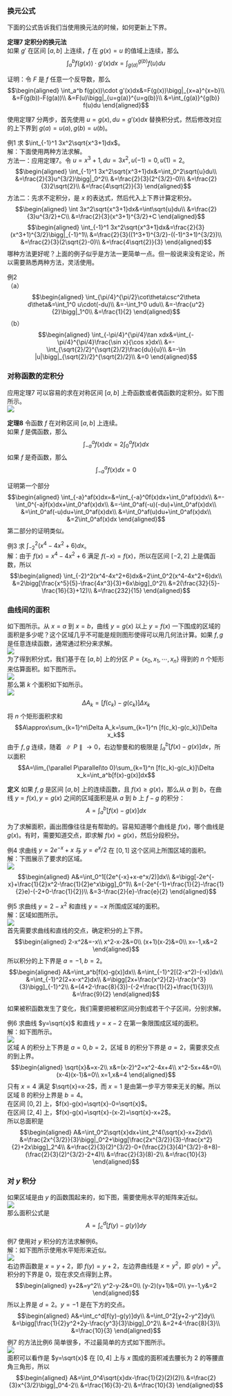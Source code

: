 ### 换元公式
下面的公式告诉我们当使用换元法的时候，如何更新上下界。

**定理7 定积分的换元法**  
如果 $g'$ 在区间 $[a,b]$ 上连续，$f$ 在 $g(x) =u$ 的值域上连续，那么
$$\int_a^b f(g(x))\cdot g'(x)dx=\int_{g(a)}^{g(b)} f(u)du$$

证明：令 $F$ 是 $f$ 任意一个反导数，那么
$$\begin{aligned}
\int_a^b f(g(x))\cdot g'(x)dx&=F(g(x))\bigg|_{x=a}^{x=b}\\
&=F(g(b))-F(g(a))\\
&=F(u)\bigg|_{u=g(a)}^{u=g(b)}\\
&=\int_{g(a)}^{g(b)} f(u)du
\end{aligned}$$

使用定理7 分两步，首先使用 $u=g(x), du=g'(x)dx$ 替换积分式，然后修改对应的上下界到 $g(a)=u(a), g(b)=u(b)$。

例1 求 $\int_{-1}^1 3x^2\sqrt{x^3+1}dx$。  
解：下面使用两种方法求解。  
方法一：应用定理7。令 $u=x^3+1,du=3x^2,u(-1)=0,u(1)=2$。
$$\begin{aligned}
\int_{-1}^1 3x^2\sqrt{x^3+1}dx&=\int_0^2\sqrt{u}du\\
&=\frac{2}{3}u^{3/2}\bigg|_0^2\\
&=\frac{2}{3}(2^{3/2}-0)\\
&=\frac{2}{3}2\sqrt{2}\\
&=\frac{4\sqrt{2}}{3}
\end{aligned}$$
方法二：先求不定积分，是 $x$ 的表达式，然后代入上下界计算定积分。
$$\begin{aligned}
\int 3x^2\sqrt{x^3+1}dx&=\int\sqrt{u}du\\
&=\frac{2}{3}u^{3/2}+C\\
&=\frac{2}{3}(x^3+1)^{3/2}+C
\end{aligned}$$
$$\begin{aligned}
\int_{-1}^1 3x^2\sqrt{x^3+1}dx&=\frac{2}{3}(x^3+1)^{3/2}\bigg|_{-1}^1\\
&=\frac{2}{3}((1^3+1)^{3/2}-((-1)^3+1)^{3/2})\\
&=\frac{2}{3}(2\sqrt{2}-0)\\
&=\frac{4\sqrt{2}}{3}
\end{aligned}$$
哪种方法更好呢？上面的例子似乎是方法一更简单一点。但一般说来没有定论，所以需要熟悉两种方法，灵活使用。

例2  
（a）
$$\begin{aligned}
\int_{\pi/4}^{\pi/2}\cot\theta\csc^2\theta d\theta&=\int_1^0 u\cdot(-du)\\
&=-\int_1^0 udu\\
&=-\frac{u^2}{2}\bigg|_1^0\\
&=\frac{1}{2}
\end{aligned}$$
（b）
$$\begin{aligned}
\int_{-\pi/4}^{\pi/4}\tan xdx&=\int_{-\pi/4}^{\pi/4}\frac{\sin x}{\cos x}dx\\
&=-\int_{\sqrt{2}/2}^{\sqrt{2}/2}\frac{du}{u}\\
&=-\ln |u|\bigg|_{\sqrt{2}/2}^{\sqrt{2}/2}\\
&=0
\end{aligned}$$

### 对称函数的定积分
应用定理7 可以容易的求在对称区间 $[a,b]$ 上奇函数或者偶函数的定积分。如下图所示。  
![](060.010.png)

**定理8** 令函数 $f$ 在对称区间 $[a,b]$ 上连续。  
如果 $f$ 是偶函数，那么
$$\int_{-a}^af(x)dx=2\int_0^af(x)dx$$
如果 $f$ 是奇函数，那么
$$\int_{-a}^af(x)dx=0$$

证明第一个部分
$$\begin{aligned}
\int_{-a}^af(x)dx=&=\int_{-a}^0f(x)dx+\int_0^af(x)dx\\
&=-\int_0^{-a}f(x)dx+\int_0^af(x)dx\\
&=-\int_0^af(-u)(-du)+\int_0^af(x)dx\\
&=\int_0^af(-u)du+\int_0^af(x)dx\\
&=\int_0^af(u)du+\int_0^af(x)dx\\
&=2\int_0^af(x)dx
\end{aligned}$$
第二部分的证明类似。

例3 求 $\int_{-2}^2(x^4-4x^2+6)dx$。  
解：由于 $f(x)=x^4-4x^2+6$ 满足 $f(-x)=f(x)$，所以在区间 $[-2,2]$ 上是偶函数，所以
$$\begin{aligned}
\int_{-2}^2(x^4-4x^2+6)dx&=2\int_0^2(x^4-4x^2+6)dx\\
&=2\bigg[\frac{x^5}{5}-\frac{4x^3}{3}+6x\bigg]_0^2\\
&=2(\frac{32}{5}-\frac{16}{3}+12)\\
&=\frac{232}{15}
\end{aligned}$$

### 曲线间的面积
如下图所示。从 $x=a$ 到 $x=b$，曲线 $y=g(x)$ 以上 $y=f(x)$ 一下围成的区域的面积是多少呢？这个区域几乎不可能是规则图形使得可以用几何法计算。如果 $f, g$ 是任意连续函数，通常通过积分来求解。  
![](060.020.png)  
为了得到积分式，我们基于在 $[a,b]$ 上的分区 $P=\{x_0,x_1,\cdots,x_n\}$ 得到的 $n$ 个矩形来估算面积。如下图所示。  
![](060.030.png)  
那么第 $k$ 个面积如下如所示。  
![](060.040.png)  
$$\Delta A_k=[f(c_k)-g(c_k)]\Delta x_k$$
将 $n$ 个矩形面积求和
$$A\approx\sum_{k=1}^n\Delta A_k=\sum_{k=1}^n [f(c_k)-g(c_k)]\Delta x_k$$
由于 $f,g$ 连续，随着 $\parallel P\parallel\to 0$，右边黎曼和的极限是 $\int_a^b[f(x)-g(x)]dx$，所以面积
$$A=\lim_{\parallel P\parallel\to 0}\sum_{k=1}^n [f(c_k)-g(c_k)]\Delta x_k=\int_a^b[f(x)-g(x)]dx$$

**定义** 如果 $f,g$ 是区间 $[a,b]$ 上的连续函数，且 $f(x)\geq g(x)$，那么从 $a$ 到 $b$，在曲线 $y=f(x),y=g(x)$ 之间的区域面积是从 $a$ 到 $b$ 上 $f-g$ 的积分：
$$A=\int_a^b[f(x)-g(x)]dx$$

为了求解面积，画出图像往往是有帮助的。容易知道哪个曲线是 $f(x)$，哪个曲线是 $g(x)$。有时，需要知道交点，即求解 $f(x)=g(x)$，然后分段积分。

例4 求曲线 $y=2e^{-x}+x$ 与 $y=e^x/2$ 在 $[0,1]$ 这个区间上所围区域的面积。  
解：下图展示了要求的区域。  
![](060.050.png)
$$\begin{aligned}
A&=\int_0^1[(2e^{-x}+x-e^x/2)]dx\\
&=\bigg[-2e^{-x}+\frac{1}{2}x^2-\frac{1}{2}e^x\bigg]_0^1\\
&=(-2e^{-1}+\frac{1}{2}-\frac{1}{2}e)-(-2+0-\frac{1}{2})\\
&=3-\frac{2}{e}-\frac{e}{2}
\end{aligned}$$

例5 求曲线 $y=2-x^2$ 和直线 $y=-x$ 所围成区域的面积。  
解：区域如图所示。  
![](060.060.png)  
首先需要求曲线和直线的交点，确定积分的上下界。
$$\begin{aligned}
2-x^2&=-x\\
x^2-x-2&=0\\
(x+1)(x-2)&=0\\
x=-1,x&=2
\end{aligned}$$
所以积分的上下界是 $a=-1,b=2$。
$$\begin{aligned}
A&=\int_a^b[f(x)-g(x)]dx\\
&=\int_{-1}^2[(2-x^2)-(-x)]dx\\
&=\int_{-1}^2(2+x-x^2)dx\\
&=\bigg[2x+\frac{x^2}{2}-\frac{x^3}{3}\bigg]_{-1}^2\\
&=(4+2-\frac{8}{3})-(-2+\frac{1}{2}+\frac{1}{3})\\
&=\frac{9}{2}
\end{aligned}$$

如果被积函数发生了变化，我们需要把被积区间分割成若干个子区间，分别求解。

例6 求曲线 $y=\sqrt{x}$ 和直线 $y=x-2$ 在第一象限围成区域的面积。  
解：如下图所示。  
![](060.070.png)  
区域 A 的积分上下界是 $a=0,b=2$，区域 B 的积分下界是 $a=2$，需要求交点的到上界。
$$\begin{aligned}
\sqrt{x}&=x-2\\
x&=(x-2)^2=x^2-4x+4\\
x^2-5x+4&=0\\
(x-4)(x-1)&=0\\
x=1,x&=4
\end{aligned}$$
只有 $x=4$ 满足 $\sqrt{x}=x-2$，而 $x=1$ 是由第一步平方带来无关的解。所以区域 B 的积分上界是 $b=4$。  
在区间 $[0,2]$ 上，$f(x)-g(x)=\sqrt{x}-0=\sqrt{x}$。  
在区间 $[2,4]$ 上，$f(x)-g(x)=\sqrt{x}-(x-2)=\sqrt{x}-x+2$。  
所以总面积是
$$\begin{aligned}
A&=\int_0^2\sqrt{x}dx+\int_2^4(\sqrt{x}-x+2)dx\\
&=\frac{2x^{3/2}}{3}\bigg|_0^2+\bigg[\frac{2x^{3/2}}{3}-\frac{x^2}{2}+2x\bigg]_2^4\\
&=\frac{2}{3}(2)^{3/2}-0+(\frac{2}{3}(4)^{3/2}-8+8)-(\frac{2}{3}(2)^{3/2}-2+4)\\
&=\frac{2}{3}(8)-2\\
&=\frac{10}{3}
\end{aligned}$$

### 对 $y$ 积分
如果区域是由 $y$ 的函数围起来的，如下图，需要使用水平的矩阵来近似。  
![](060.080.png)  
那么面积公式是
$$A=\int_c^d[f(y)-g(y)]dy$$

例7 使用对 $y$ 积分的方法求解例6。  
解：如下图所示使用水平矩形来近似。  
![](060.090.png)  
右边界函数是 $x=y+2$，即 $f(y)=y+2$，左边界曲线是 $x=y^2$，即 $g(y)=y^2$。积分的下界是 0，现在求交点得到上界。
$$\begin{aligned}
y+2&=y^2\\
y^2-y-2&=0\\
(y-2)(y+1)&=0\\
y=-1,y&=2
\end{aligned}$$
所以上界是 $d=2$。$y=-1$ 是在下方的交点。
$$\begin{aligned}
A&=\int_c^d[f(y)-g(y)]dy\\
&=\int_0^2[y+2-y^2]dy\\
&=\bigg[\frac{1}{2}y^2+2y-\frac{y^3}{3}\bigg]_0^2\\
&=2+4-\frac{8}{3}\\
&=\frac{10}{3}
\end{aligned}$$
例7 的方法比例6 简单很多，不过最简单的方式如下图所示。  
![](060.100.png)  
面积可以看作是 $y=\sqrt{x}$ 在 $[0,4]$ 上与 $x$ 围成的面积减去腰长为 2 的等腰直角三角形，所以
$$\begin{aligned}
A&=\int_0^4\sqrt{x}dx-\frac{1}{2}(2)(2)\\
&=\frac{2}{3}x^{3/2}\bigg|_0^4-2\\
&=\frac{16}{3}-2\\
&=\frac{10}{3}
\end{aligned}$$
